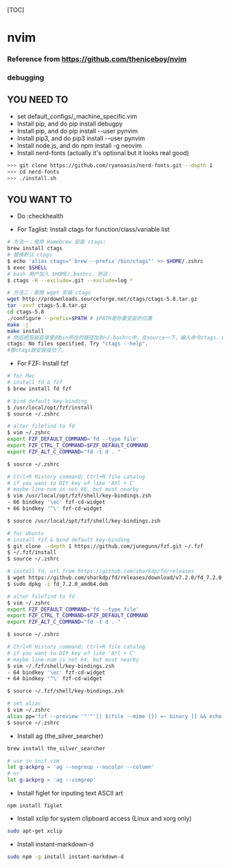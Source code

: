 [TOC]
# nvim
### Reference from https://github.com/theniceboy/nvim
### debugging

## YOU NEED TO
* set default_configs/_machine_specific.vim
* Install pip, and do pip install debugpy
* Install pip, and do pip install --user pynvim
* Install pip3, and do pip3 install --user pynvim
* Install node.js, and do npm install -g neovim
* Install nerd-fonts (actually it's optional but it looks real good)
```bash
>>> git clone https://github.com/ryanoasis/nerd-fonts.git --depth 1
>>> cd nerd-fonts
>>> ./install.sh
```
## YOU WANT TO

* Do :checkhealth

* For Taglist: Install ctags for function/class/variable list
```bash
# 方法一：使用 Homebrew 安装 ctags:
brew install ctags
# 替换默认 ctags
$ echo 'alias ctags="`brew --prefix`/bin/ctags"' >> $HOME/.zshrc
$ exec $SHELL
# bash 用户加入 $HOME/.bashrc，测试：
$ ctags -R --exclude=.git --exclude=log *

# 方法二：使用 wget 安装 ctags
wget http://prdownloads.sourceforge.net/ctags/ctags-5.8.tar.gz
tar -zxvf ctags-5.8.tar.gz
cd ctags-5.8
./configure --prefix=$PATH # $PATH是你要安装的位置
make -j
make install
# 然后把安装目录里的bin所在的路径加到~/.bashrc中，在source一下，输入命令ctags，如果输出
ctags: No files specified. Try "ctags --help". 
#那ctags就安装成功了。
```
* For FZF: Install fzf
```bash
# for Mac
# install fd & fzf
$ brew install fd fzf

# bind default key-binding
$ /usr/local/opt/fzf/install
$ source ~/.zshrc

# alter filefind to fd
$ vim ~/.zshrc
export FZF_DEFAULT_COMMAND='fd --type file'
export FZF_CTRL_T_COMMAND=$FZF_DEFAULT_COMMAND
export FZF_ALT_C_COMMAND="fd -t d . "

$ source ~/.zshrc

# Ctrl+R History command; Ctrl+R file catalog
# if you want to DIY key of like 'Atl + C'
# maybe line-num is not 66, but must nearby
$ vim /usr/local/opt/fzf/shell/key-bindings.zsh
- 66 bindkey '\ec' fzf-cd-widget
+ 66 bindkey '^\' fzf-cd-widget

$ source /usr/local/opt/fzf/shell/key-bindings.zsh

# for Ubuntu
# install fzf & bind default key-binding
$ git clone --depth 1 https://github.com/junegunn/fzf.git ~/.fzf
$ ~/.fzf/install
$ source ~/.zshrc

# install fd, url from https://github.com/sharkdp/fd/releases
$ wget https://github.com/sharkdp/fd/releases/download/v7.2.0/fd_7.2.0_amd64.deb
$ sudo dpkg -i fd_7.2.0_amd64.deb

# alter filefind to fd
$ vim ~/.zshrc
export FZF_DEFAULT_COMMAND='fd --type file'
export FZF_CTRL_T_COMMAND=$FZF_DEFAULT_COMMAND
export FZF_ALT_C_COMMAND="fd -t d . "

$ source ~/.zshrc

# Ctrl+R History command; Ctrl+R file catalog
# if you want to DIY key of like 'Atl + C'
# maybe line-num is not 64, but must nearby
$ vim ~/.fzf/shell/key-bindings.zsh
- 64 bindkey '\ec' fzf-cd-widget
+ 64 bindkey '^\' fzf-cd-widget

$ source ~/.fzf/shell/key-bindings.zsh

# set alias
$ vim ~/.zshrc
alias pp='fzf --preview '"'"'[[ $(file --mime {}) =~ binary ]] && echo {} is a binary file || (highlight -O ansi -l {} || coderay {} || rougify {} || cat {}) 2> /dev/null | head -500'"'"
$ source ~/.zshrc
```
* Install ag (the_silver_searcher)
```bash
brew install the_silver_searcher

# use in init.vim
let g:ackprg = 'ag --nogroup --nocolor --column'
# or
let g:ackprg = 'ag --vimgrep'
```

* Install figlet for inputing text ASCII art
```hash
npm install figlet
```
* Install xclip for system clipboard access (Linux and xorg only)
```bash
sudo apt-get xclip
```
* Install instant-markdown-d
```bash
sudo npm -g install instant-markdown-d
```
